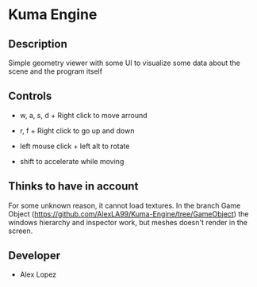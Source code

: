 # Kuma Engine

## Description

Simple geometry viewer with some UI to visualize some data about the scene and the program itself
 
## Controls

 - w, a, s, d  + Right click to move arround

 - r, f + Right click to go up and down 

 - left mouse click + left alt to rotate

 - shift to accelerate while moving

## Thinks to have in account

For some unknown reason, it cannot load textures.
In the branch Game Object (https://github.com/AlexLA99/Kuma-Engine/tree/GameObject) the windows hierarchy and inspector work, but meshes doesn't render in the screen.

## Developer

 - Alex Lopez

